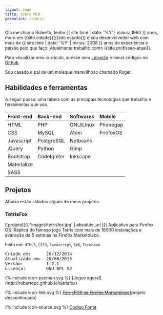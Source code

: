 ```yaml
---
layout: page
title: Sobre Mim
permalink: /sobre/
---
```


Olá me chamo Roberto, tenho {{ site.time | date: '%Y' | minus: 1990 }} anos, moro em {{site.cidade}}({{site.estado}}) e sou desenvolvedor web com mais de {{ site.time | date: '%Y' | minus: 2008 }} anos de experiência e paixão pelo que faço. Atualmente trabalho como {{site.profissao-atual}}. 

Para visualizar meu currículo, acesse meu [Linkedin]({{site.footer-links.linkedin}}) e meus códigos no [Github]({{site.footer-links.github-perfil}}).

Sou casado e pai de um moleque maravilhoso chamado Roger.

## Habilidades e ferramentas

A seguir possui uma tabela com as principais tecnologias que trabalho e ferramentas que uso.

| Front-end   | Back-end    | Softwares | Mobile    |
| :---------- | :---------- | :-------- | :-------- |
| HTML        | PHP         | GNU/Linux | Phonegap  |
| CSS         | MySQL       | Atom      | FirefoxOS |
| Javascript  | PostgreSQL  | Netbeans  |
| jQuery      | Python      | Gimp      |
| Bootstrap   | CodeIgniter | Inkscape  |
| Materialize |             |           |
| SASS        |             |           |

## Projetos

Abaixo estão listados alguns de meus projetos.

### TetrisFox
![projeto]({{ 'images/tetrisfox.jpg' | absolute_url }})
Aplicativo para Firefox OS.
Réplica do famoso jogo Tetris com mais de 18000 instalações e avaliação de 5 estrelas na Firefox Marketplace.

Feito em: <code>HTML5</code>, <code>CSS3</code>, <code>Javascript</code>, <code>SVG</code>, <code>Firebase</code>
<pre>
Criado em:      20/12/2014
Atualizado em:	20/08/2015
Versão:	        1.2.1
Licença:        GNU GPL V2
</pre>

<div class="projeto-icons">
{% include icon-pacman.svg %} [Jogue agora!](http://robertopc.github.io/tetrisfox)

{% include icon-link.svg %} [<strike>TetrisFOX na Firefox Marketplace</strike>](https://marketplace.firefox.com/app/tetrisfox)(projeto descontinuado)

{% include icon-source.svg %} [Código Fonte](https://github.com/robertopc/tetrisfox)
</div>